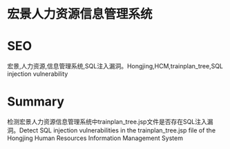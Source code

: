 # 宏景人力资源信息管理系统
# SEO
宏景,人力资源,信息管理系统,SQL注入漏洞。Hongjing,HCM,trainplan_tree,SQL injection vulnerability
# Summary
检测宏景人力资源信息管理系统中trainplan_tree.jsp文件是否存在SQL注入漏洞。Detect SQL injection vulnerabilities in the trainplan_tree.jsp file of the Hongjing Human Resources Information Management System
